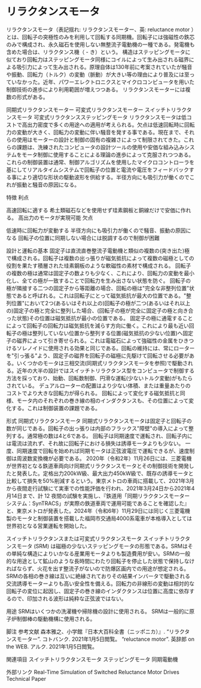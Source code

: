# リラクタンスモータ

リラクタンスモータ（表記揺れ: リラクタンスモーター、英: reluctance motor ）とは、回転子の突極性のみを利用して回転する同期機。回転子には強磁性の鉄芯のみで構成され、永久磁石を使用しない無整流子電動機の一種である。発電機も含めた場合は、リラクタンス機（ - き）という。
構造はステッピングモータに似ており回転力はステッピングモータ同様にコイルによって生み出される磁界による吸引力によって生み出される。原理自体は130年前に考案されていたが騒音や振動、回転力（トルク）の変動（脈動）が大きい等の理由により普及には至っていなかった。近年、パワーエレクトロニクスとマイクロコンピュータを用いた制御技術の進歩により利用範囲が増えつつある。
リラクタンスモーターには複数の形式がある。

同期式リラクタンスモーター
可変式リラクタンスモーター
スイッチトリラクタンスモータ
可変式リラクタンスステッピングモータ
リラクタンスモータは低コストで高出力密度で多くの用途への適用が考えられる。欠点は低速回転時に回転力の変動が大きく、回転力の変動に伴い騒音を発する事である。現在まで、それらの使用はモーターの設計と制御の固有の複雑さによって制限されてきた。これらの課題は、洗練されたコンピュータの設計ツールの使用や安価な組み込みシステムをモータ制御に使用することによる理論の進歩によって克服されつつある。これらの制御装置は通常、制御アルゴリズムを使用したマイクロコントローラを基にしてリアルタイムシステムで回転子の位置と電流や電圧をフィードバックする事により適切な形状の駆動波形を供給する。半径方向にも吸引力が働くのでこれが振動と騒音の原因になる。

特徴
利点

高速回転に適する
希土類磁石などを使用せず珪素鋼板と銅線だけで安価に作れる。
高出力のモータが実現可能
欠点

低速時に回転力が変動する
半径方向にも吸引力が働くので騒音、振動の原因になる
回転子の位置に同期しない場合には脱調するので制御が困難

設計と運転の基本
固定子は直流直巻整流子電動機と類似の複数の(突き出た)極で構成される。回転子は複数の出っ張りが磁気抵抗によって複数の磁極としての役割を果たす積層された珪素鋼板のような軟磁性の素材で構成される。
回転子の複数の極は通常は固定子の数よりも少なく、これにより、回転力の変動を最小化し、全ての極が一致することで回転力を生み出さない状態を防ぐ。
回転子の極が隣接する二つの固定子から等距離の場合、回転の極は"完全な非整列位置"状態であると呼ばれる。これは回転子にとって磁気抵抗が最大の位置である。"整列位置"において2つ(あるいはそれ以上の)回転子の極が二つ(あるいはそれ以上の)固定子の極と完全に整列した場合、(回転子の極が完全に固定子の極と向き合った状態)その位置は磁気抵抗が最小の位置である。
固定子の極に通電することによって回転子の回転力は磁気抵抗を減らす方向に働く。これにより最も近い回転子の極は整列していない位置から整列する位置(磁気抵抗の少ない位置)へ固定子の磁界によって引き寄せられる。これは電磁石によって強磁性の金属をひきつけるソレノイドに使用される効果と同じである。回転の維持には、常にローターを"引っ張る"よう、固定子の磁界を回転子の磁極に先駆けて回転させる必要がある。いくつかのモータは三相交流(同期式リラクタンスモータを参照)で駆動される。近年の大半の設計ではスイッチトリラクタンス型をコンピュータで制御する方法を採っており、始動、回転数制御、円滑な運転(少ないトルク変動)がもたらされている。
デュアルローターの配置はより少ない体積、または重量あたりのコストでより大きな回転力が得られる。
回転によって変化する磁気抵抗と同様、モータ内のそれぞれの巻き線の相のインダクタンスも、その位置によって変化する。これは制御装置の課題である。

形式
同期式リラクタンスモータ
同期式リラクタンスモータは固定子と回転子の数が同じである。回転子の出っ張りは内部のフラックス"障壁"の導入によって整列する。通常極の数は4と6である。
回転子は同期速度で運転され、回転子内には電流は流れず、それ故に回転子における損失は誘導モータよりも少ない。
一度、同期速度で回転を始めれば同期モータは正弦波電圧で運転できるが、速度制御は周波数変換機が必要である。
2020年（令和2年）11月26日には、三菱電機が世界初となる鉄道車両向け同期式リラクタンスモータとその制御技術を開発したと発表した。定格出力200kW級、最大出力450kW級で、既存の誘導モータと比較して損失を50%削減するという。東京メトロの車両に搭載して、2021年3月から夜間走行試験にて実車での性能評価を行われ、2021年3月24日から2021年4月14日まで、計 12 夜間の試験を実施し、『鉄道用「同期リラクタンスモーターシステム：SynTRACS」が実際の鉄道車両で運用可能であることを確認した』と、東京メトロが発表した。2024年（令和6年）11月29日には同じく三菱電機製のモータと制御装置を搭載した福岡市交通局4000系電車が本格導入としては世界初となる営業運転を開始した。

スイッチトリラクタンスまたは可変式リラクタンスモータ
スイッチトリラクタンスモータ (SRM) は磁極の少ないステッピングモータの形態である。SRMはその単純な構造によりいかなる産業用モータよりも製造費用が安い。SRMの一般的な用途として鉱山のような長時間にわたり回転子を停止した状態で保持しなければならず、火花を出す整流子がないので防爆区画内での用途が想定される。
SRMの各相の巻き線は互いに絶縁されておりその結果インバータで駆動される交流誘導モーターよりも高い安全性を備える。回転力の非線形の変動は相対的な回転子の変位に起因し、固定子の巻き線のインダクタンスは位置に高度に依存するので、印加される波形は純粋な正弦波ではない。

用途
SRMはいくつかの洗濯機や掃除機の設計に使用される。
SRMは一般的に原子炉制御棒の駆動機構に使用される。

脚注
参考文献
森本雅之、小学館『日本大百科全書（ニッポニカ）』. “リラクタンスモーター”.   コトバンク. 2021年1月5日閲覧。
“reluctance motor”. 英辞郎 on the WEB.   アルク. 2021年1月5日閲覧。

関連項目
スイッチトリラクタンスモータ
ステッピングモータ
同期電動機

外部リンク
Real-Time Simulation of Switched Reluctance Motor Drives Technical Paper
